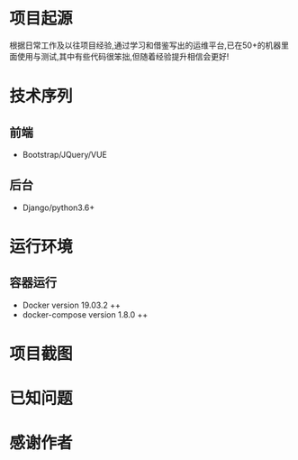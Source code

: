 项目起源
==
根据日常工作及以往项目经验,通过学习和借鉴写出的运维平台,已在50+的机器里面使用与测试,其中有些代码很笨拙,但随着经验提升相信会更好!

技术序列
==
## 前端
  * Bootstrap/JQuery/VUE
## 后台
  * Django/python3.6+

运行环境
==
## 容器运行
  * Docker version 19.03.2 ++
  * docker-compose version 1.8.0 ++

项目截图
==

已知问题
==
	
感谢作者
==
